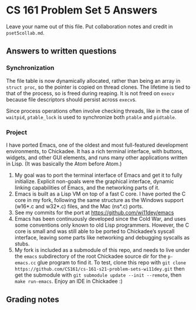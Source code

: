 CS 161 Problem Set 5 Answers
============================
Leave your name out of this file. Put collaboration notes and credit in
`pset5collab.md`.

Answers to written questions
----------------------------
### Synchronization
The file table is now dynamically allocated, rather than being an array
in `struct proc`, so the pointer is copied on thread clones. The lifetime
is tied to that of the process, so is freed during reaping. It is not freed
on `execv` because file descriptors should persist across `execv`s.

Since process operations often involve checking threads, like in the case
of `waitpid`, `ptable_lock` is used to synchronize both `ptable` and `pidtable`.

### Project
I have ported Emacs, one of the oldest and most full-featured development environments, to Chickadee. It has a rich terminal interface, with buttons, widgets, and other GUI elements, and runs many other applications written in Lisp. (It was basically the Atom before Atom.)

1. My goal was to port the terminal interface of Emacs and get it to fully initialize. Explicit non-goals were the graphical interface, dynamic linking capabilities of Emacs, and the networking parts of it.
2. Emacs is built as a Lisp VM on top of a fast C core. I have ported the C core in my fork, following the same structure as the Windows support (w16*.c and w32*.c) files, and the Mac (ns*.c) ports.
3. See my commits for the port at https://github.com/wi11dey/emacs
4. Emacs has been continuously developed since the Cold War, and uses some conventions only known to old Lisp programmers. However, the C core is small and was still able to be ported to Chickadee’s syscall interface, leaving some parts like networking and debugging syscalls as stubs.
5. My fork is included as a submodule of this repo, and needs to live under the `emacs` subdirectory of the root Chickadee source dir for the `p-emacs.cc` glue program to find it. To test, clone this repo with `git clone https://github.com/CS161/cs-161-s21-problem-sets-wi11dey.git` then get the submodule with `git submodule update --init --remote`, then `make run-emacs`. Enjoy an IDE in Chickadee :)

Grading notes
-------------
